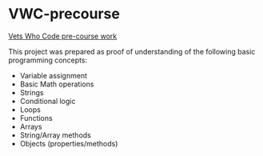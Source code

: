 # VWC-precourse
[Vets Who Code pre-course work](https://dev.to/vetswhocode/vets-who-code-pre-work-1gld) 

This project was prepared as proof of understanding of the following basic programming concepts: 
* Variable assignment
* Basic Math operations
* Strings
* Conditional logic
* Loops
* Functions
* Arrays
* String/Array methods
* Objects (properties/methods)
